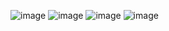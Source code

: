 ![image](https://github.com/kgw989/Cordova/assets/115057199/14bb02d8-ae58-4da4-ad02-21e9272e7cf4)
![image](https://github.com/kgw989/Cordova/assets/115057199/c7189383-1638-4c5b-b222-d9a7ab158816)
![image](https://github.com/kgw989/Cordova/assets/115057199/ed57f3b2-c8dc-4eeb-aa5f-e9a30aa26325)
![image](https://github.com/kgw989/Cordova/assets/115057199/6f12c029-88a4-43ea-9e40-760961ccbf09)
